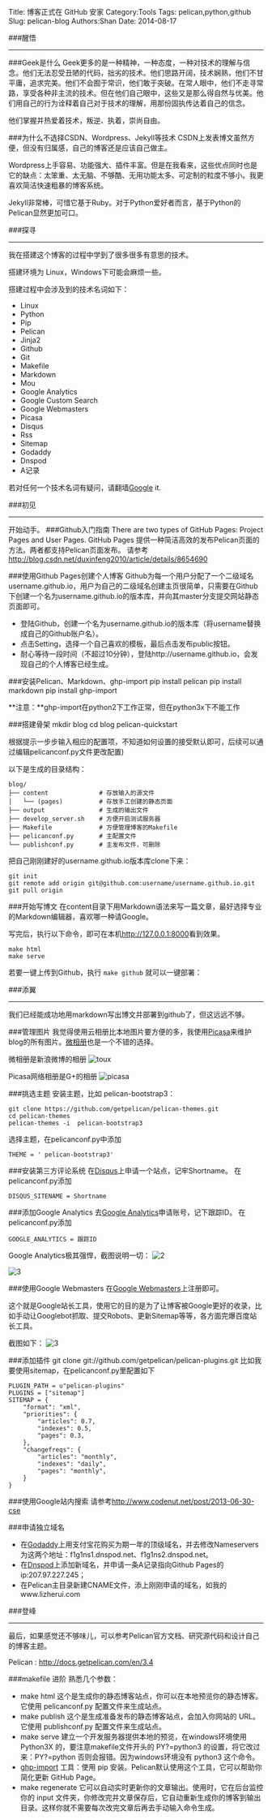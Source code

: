 Title: 博客正式在 GitHub 安家
Category:Tools
Tags: pelican,python,github
Slug: pelican-blog
Authors:Shan
Date: 2014-08-17


###醒悟
* * *
###Geek是什么
Geek更多的是一种精神，一种态度，一种对技术的理解与信念。他们无法忍受丑陋的代码，拙劣的技术。他们思路开阔，技术娴熟，他们不甘平庸，追求完美。他们不会囿于常识，他们敢于突破。在常人眼中，他们不走寻常路，享受各种非主流的技术。但在他们自己眼中，这些又是那么得自然与优美。他们用自己的行为诠释着自己对于技术的理解，用那份固执传达着自己的信念。

他们掌握并热爱着技术，叛逆、执着，崇尚自由。

###为什么不选择CSDN、Wordpress、Jekyll等技术
CSDN上发表博文虽然方便，但没有归属感，自己的博客还是应该自己做主。

Wordpress上手容易、功能强大、插件丰富。但是在我看来，这些优点同时也是它的缺点：太笨重、太无脑、不够酷、无用功能太多、可定制的粒度不够小。我更喜欢简洁快速粗暴的博客系统。

Jekyll非常棒，可惜它基于Ruby。对于Python爱好者而言，基于Python的Pelican显然更加可口。

###探寻
* * *
我在搭建这个博客的过程中学到了很多很多有意思的技术。

搭建环境为 Linux，Windows下可能会麻烦一些。

搭建过程中会涉及到的技术名词如下：

* Linux
* Python
* Pip
* Pelican
* Jinja2
* Github 
* Git
* Makefile
* Markdown
* Mou
* Google Analytics
* Google Custom Search
* Google Webmasters
* Picasa
* Disqus
* Rss
* Sitemap
* Godaddy
* Dnspod
* A记录

若对任何一个技术名词有疑问，请翻墙[Google](https://www.google.com/ncr) it.

###初见
* * *
开始动手。
###Github入门指南
There are two types of GitHub Pages: Project Pages and User Pages. GitHub Pages 提供一种简洁高效的发布Pelican页面的方法。两者都支持Pelican页面发布。
请参考<http://blog.csdn.net/duxinfeng2010/article/details/8654690>

###使用Github Pages创建个人博客
Github为每一个用户分配了一个二级域名username.github.io，用户为自己的二级域名创建主页很简单，只需要在Github下创建一个名为username.github.io的版本库，并向其master分支提交网站静态页面即可。

* 登陆Github，创建一个名为username.github.io的版本库（将username替换成自己的Github账户名）。
* 点击Setting，选择一个自己喜欢的模板，最后点击发布public按钮。
* 耐心等待一段时间（不超过10分钟），登陆http://username.github.io，会发现自己的个人博客已经生成。

###安装Pelican、Markdown、ghp-import 
    pip install pelican
    pip install markdown
    pip install ghp-import 

**注意：**ghp-import在python2下工作正常，但在python3x下不能工作

###搭建骨架
    mkdir blog
    cd blog
    pelican-quickstart

根据提示一步步输入相应的配置项，不知道如何设置的接受默认即可，后续可以通过编辑pelicanconf.py文件更改配置)

以下是生成的目录结构：
    
    blog/
    ├── content              # 存放输入的源文件
    │   └── (pages)          # 存放手工创建的静态页面
    ├── output               # 生成的输出文件
    ├── develop_server.sh    # 方便开启测试服务器
    ├── Makefile             # 方便管理博客的Makefile
    ├── pelicanconf.py       # 主配置文件
    └── publishconf.py       # 主发布文件，可删除

把自己刚刚建好的username.github.io版本库clone下来：
    
    git init
    git remote add origin git@github.com:username/username.github.io.git
    git pull origin
    
###开始写博文
在content目录下用Markdown语法来写一篇文章，最好选择专业的Markdown编辑器，喜欢哪一种请Google。

写完后，执行以下命令，即可在本机<http://127.0.0.1:8000>看到效果。

    make html
    make serve

若要一键上传到Github，执行 `make github` 就可以一键部署：
    


###添翼
* * *
我们已经能成功地用markdown写出博文并部署到github了，但这远远不够。

###管理图片
我觉得使用云相册比本地图片要方便的多，我使用[Picasa](https://picasaweb.google.com?noredirect=1)来维护blog的所有图片。[微相册](http://photo.weibo.com/)也是一个不错的选择。

微相册是新浪微博的相册
![toux](http://ww2.sinaimg.cn/mw690/61625676gw1ekhjtdky2fj20qe11bqaf.jpg)


Picasa网络相册是G+的相册
![picasa](https://lh3.googleusercontent.com/-r7Syau9qbdM/U0Sbu0pjKNI/AAAAAAAAAz8/Vw5pyoue-10/s2048/IMG_20140409_085948.jpg)

###挑选主题
安装主题，比如 pelican-bootstrap3：

    git clone https://github.com/getpelican/pelican-themes.git
    cd pelican-themes
    pelican-themes -i  pelican-bootstrap3

选择主题，在pelicanconf.py中添加
    
    THEME = ' pelican-bootstrap3'

###安装第三方评论系统
在[Disqus](https://disqus.com/admin/signup)上申请一个站点，记牢Shortname。
在pelicanconf.py添加
    
    DISQUS_SITENAME = Shortname

 
###添加Google Analytics
去[Google Analytics](http://www.google.com/analytics)申请账号，记下跟踪ID。
在pelicanconf.py添加
    
    GOOGLE_ANALYTICS = 跟踪ID

Google Analytics极其强悍，截图说明一切：
![2](https://lh6.googleusercontent.com/-9vXmIT6vXDo/Ug5wTSu4wMI/AAAAAAAAALM/5-VSrnXNGUU/w958-h599-no/%25E5%25B1%258F%25E5%25B9%2595%25E5%25BF%25AB%25E7%2585%25A7+2013-08-17+%25E4%25B8%258A%25E5%258D%25882.31.26.png)

![3](https://lh6.googleusercontent.com/-a4ZAnTD7F0I/Ug5wTX0w9nI/AAAAAAAAALI/x9J0atK3lpU/w958-h599-no/%25E5%25B1%258F%25E5%25B9%2595%25E5%25BF%25AB%25E7%2585%25A7+2013-08-17+%25E4%25B8%258A%25E5%258D%25882.31.54.png)

###使用Google Webmasters
在[Google Webmasters](http://www.google.com/webmasters)上注册即可。

这个就是Google站长工具，使用它的目的是为了让博客被Google更好的收录，比如手动让Googlebot抓取、提交Robots、更新Sitemap等等，各方面完爆百度站长工具。

截图如下：
![3](https://lh3.googleusercontent.com/-tYrEbXyx_5o/UhGS1C_lcYI/AAAAAAAAALk/H7X7MBjNkVY/w958-h599-no/%25E5%25B1%258F%25E5%25B9%2595%25E5%25BF%25AB%25E7%2585%25A7+2013-08-19+%25E4%25B8%258A%25E5%258D%258811.36.32.png)

###添加插件
    git clone git://github.com/getpelican/pelican-plugins.git
比如我要使用sitemap，在pelicanconf.py里配置如下
    
    PLUGIN_PATH = u"pelican-plugins"
    PLUGINS = ["sitemap"]
    SITEMAP = {
        "format": "xml",
        "priorities": {
            "articles": 0.7,
            "indexes": 0.5,
            "pages": 0.3,
        },
        "changefreqs": {
            "articles": "monthly",
            "indexes": "daily",
            "pages": "monthly",
        }
    }

###使用Google站内搜索
请参考<http://www.codenut.net/post/2013-06-30-cse>

###申请独立域名
* 在[Godaddy](https://www.godaddy.com)上用支付宝花购买为期一年的顶级域名，并去修改Nameservers为这两个地址：f1g1ns1.dnspod.net、f1g1ns2.dnspod.net。
* 在[Dnspod](https://www.dnspod.cn)上添加新域名，并申请一条A记录指向Github Pages的ip:207.97.227.245；
* 在Pelican主目录新建CNAME文件，添上刚刚申请的域名，如我的www.lizherui.com

###登峰
* * *
最后，如果感觉还不够味儿，可以参考Pelican官方文档、研究源代码和设计自己的博客主题。

Pelican : <http://docs.getpelican.com/en/3.4>

###makefile 进阶
熟悉几个参数：

* make html 这个是生成你的静态博客站点，你可以在本地预览你的静态博客。它使用 pelicanconf.py 配置文件来生成站点。
* make publish 这个是生成准备发布的静态博客站点，会加入你网站的 URL。它使用 publishconf.py 配置文件来生成站点。
* make serve 建立一个开发服务器提供本地的预览，在windows环境使用 Python3X 的，要注意makefile文件开头的 PY?=python3 的设置，将它改过来：PY?=python 否则会报错。因为windows环境没有 python3 这个命令。
* [ghp-import](https://github.com/davisp/ghp-import) 工具：使用 pip 安装。Pelican默认使用这个工具，它可以帮助你简化更新 GitHub Page。
* make regenerate 它可以自动实时更新你的文章输出。使用时，它在后台监控你的 input 文件夹，你修改完并文章保存后，它自动重新生成你的博客到输出目录。这样你就不需要每次改完文章后再去手动输入命令生成。